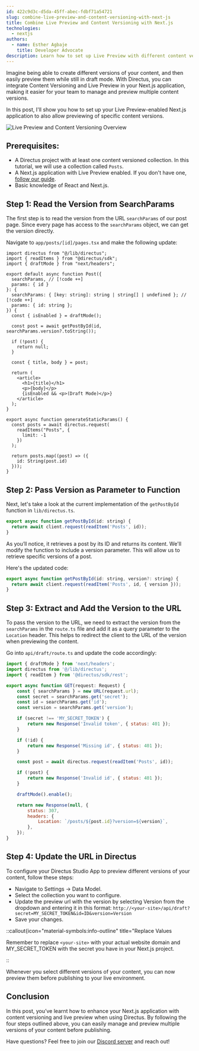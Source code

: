 ```yaml
---
id: 422c9d3c-d5da-45ff-abec-fdbf71a54721
slug: combine-live-preview-and-content-versioning-with-next-js
title: Combine Live Preview and Content Versioning with Next.js
technologies:
  - nextjs
authors:
  - name: Esther Agbaje
    title: Developer Advocate
description: Learn how to set up Live Preview with different content versions in your Next.js application.
---
```

Imagine being able to create different versions of your content, and then easily preview them while still in draft mode. With Directus, you can integrate Content Versioning and Live Preview in your Next.js application, making it easier for your team to manage and preview multiple content versions.

In this post, I'll show you how to set up your Live Preview-enabled Next.js application to also allow previewing of specific content versions.

![Live Preview and Content Versioning Overview](/img/b38d9a2e-f6ac-46f8-a9bb-507db3f88f4c.gif)

## Prerequisites:
- A Directus project with at least one content versioned collection. In this tutorial, we will use a collection called `Posts`.
- A Next.js application with Live Preview enabled. If you don't have one, [follow our guide](/tutorials/getting-started/fetch-data-from-directus-with-nextjs).
- Basic knowledge of React and Next.js.

## Step 1: Read the Version from SearchParams
The first step is to read the version from the URL `searchParams` of our post page. Since every page has access to the `searchParams` object, we can get the version directly.

Navigate to `app/posts/[id]/pages.tsx` and make the following update:

```tsx
import directus from "@/lib/directus";
import { readItems } from "@directus/sdk";
import { draftMode } from "next/headers";

export default async function Post({
  searchParams, // [!code ++]
  params: { id }
}: {
  searchParams: { [key: string]: string | string[] | undefined }; // [!code ++]
  params: { id: string };
}) {
  const { isEnabled } = draftMode();

  const post = await getPostById(id, searchParams.version?.toString());

  if (!post) {
    return null;
  }

  const { title, body } = post;

  return (
    <article>
      <h1>{title}</h1>
      <p>{body}</p>
      {isEnabled && <p>(Draft Mode)</p>}
    </article>
  );
}

export async function generateStaticParams() {
  const posts = await directus.request(
    readItems("Posts", {
      limit: -1
    })
  );

  return posts.map((post) => ({
    id: String(post.id)
  }));
}
```

## Step 2: Pass Version as Parameter to Function
Next, let's take a look at the current implementation of the `getPostById` function in `lib/directus.ts`.

```js
export async function getPostById(id: string) {
  return await client.request(readItem('Posts', id));
}
```

As you’ll notice, it retrieves a post by its ID and returns its content. We'll modify the function to include a version parameter. This will allow us to retrieve specific versions of a post.

Here's the updated code:

```js
export async function getPostById(id: string, version?: string) {
  return await client.request(readItem('Posts', id, { version }));
}
```

## Step 3: Extract and Add the Version to the URL
To pass the version to the URL, we need to extract the version from the `searchParams` in the `route.ts` file and add it as a query parameter to the `Location` header. This helps to redirect the client to the URL of the version when previewing the content.

Go into `api/draft/route.ts` and update the code accordingly:

```jsx
import { draftMode } from 'next/headers';
import directus from '@/lib/directus';
import { readItem } from '@directus/sdk/rest';

export async function GET(request: Request) {
	const { searchParams } = new URL(request.url);
	const secret = searchParams.get('secret');
	const id = searchParams.get('id');
	const version = searchParams.get('version');

	if (secret !== 'MY_SECRET_TOKEN') {
		return new Response('Invalid token', { status: 401 });
	}

	if (!id) {
		return new Response('Missing id', { status: 401 });
	}

	const post = await directus.request(readItem('Posts', id));

	if (!post) {
		return new Response('Invalid id', { status: 401 });
	}

	draftMode().enable();

	return new Response(null, {
		status: 307,
		headers: {
			Location: `/posts/${post.id}?version=${version}`,
		},
	});
}
```

## Step 4: Update the URL in Directus
To configure your Directus Studio App to preview different versions of your content, follow these steps:

- Navigate to Settings -> Data Model.
- Select the collection you want to configure.
- Update the preview url with the version by selecting Version from the dropdown and entering it in this format: `http://<your-site>/api/draft?secret=MY_SECRET_TOKEN&id=ID&version=Version`
- Save your changes.

::callout{icon="material-symbols:info-outline" title="Replace Values

Remember to replace `<your-site>` with your actual website domain and  MY_SECRET_TOKEN with the secret you have in your Next.js project.

::

Whenever you select different versions of your content, you can now preview them before publishing to your live environment.

## Conclusion
In this post, you’ve learnt how to enhance your Next.js application with content versioning and live preview when using Directus. By following the four steps outlined above, you can easily manage and preview multiple versions of your content before publishing.

Have questions? Feel free to join our [Discord server](https://directus.chat/) and reach out!
